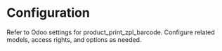 # Configuration

Refer to Odoo settings for product_print_zpl_barcode. Configure related models, access rights, and options as needed.
